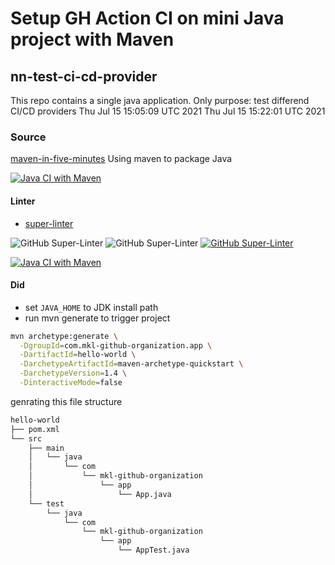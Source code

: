 # Setup GH Action CI on mini Java project with Maven
## nn-test-ci-cd-provider

This repo contains a single java application. Only purpose: test differend CI/CD providers
Thu Jul 15 15:05:09 UTC 2021
Thu Jul 15 15:22:01 UTC 2021

### Source
[maven-in-five-minutes](https://maven.apache.org/guides/getting-started/maven-in-five-minutes.html)
Using maven to package Java

[![Java CI with Maven](https://github.com/mkl-github-organization/nn-test-ci-cd-provider/actions/workflows/build-java-with-maven.yml/badge.svg?branch=main)](https://github.com/mkl-github-organization/nn-test-ci-cd-provider/actions/workflows/build-java-with-maven.yml)

#### Linter
- [super-linter](https://github.com/github/super-linter#how-it-works)

![GitHub Super-Linter](https://github.com/nichtsnutz/nn-test-ci-cd-provider/workflows/Lint%20Code%20Base/badge.svg)
![GitHub Super-Linter](https://github.com/nvuillam/npm-groovy-lint/workflows/Lint%20Code%20Base/badge.svg)
[![GitHub Super-Linter](https://github.com/nichtsnutz/nn-test-ci-cd-provider/workflows/Lint%20Code%20Base/badge.svg)](https://github.com/marketplace/actions/super-linter)


[![Java CI with Maven](https://github.com/mkl-github-organization/nn-test-ci-cd-provider/actions/workflows/build-java-with-maven.yml/badge.svg)](https://github.com/mkl-github-organization/nn-test-ci-cd-provider/actions/workflows/build-java-with-maven.yml)

#### Did

- set `JAVA_HOME` to JDK install path
- run mvn generate to trigger project

```bash
mvn archetype:generate \
  -DgroupId=com.mkl-github-organization.app \
  -DartifactId=hello-world \
  -DarchetypeArtifactId=maven-archetype-quickstart \
  -DarchetypeVersion=1.4 \
  -DinteractiveMode=false
```

genrating this file structure
```bash
hello-world
├── pom.xml
└── src
    ├── main
    │   └── java
    │       └── com
    │           └── mkl-github-organization
    │               └── app
    │                   └── App.java
    └── test
        └── java
            └── com
                └── mkl-github-organization
                    └── app
                        └── AppTest.java
```
